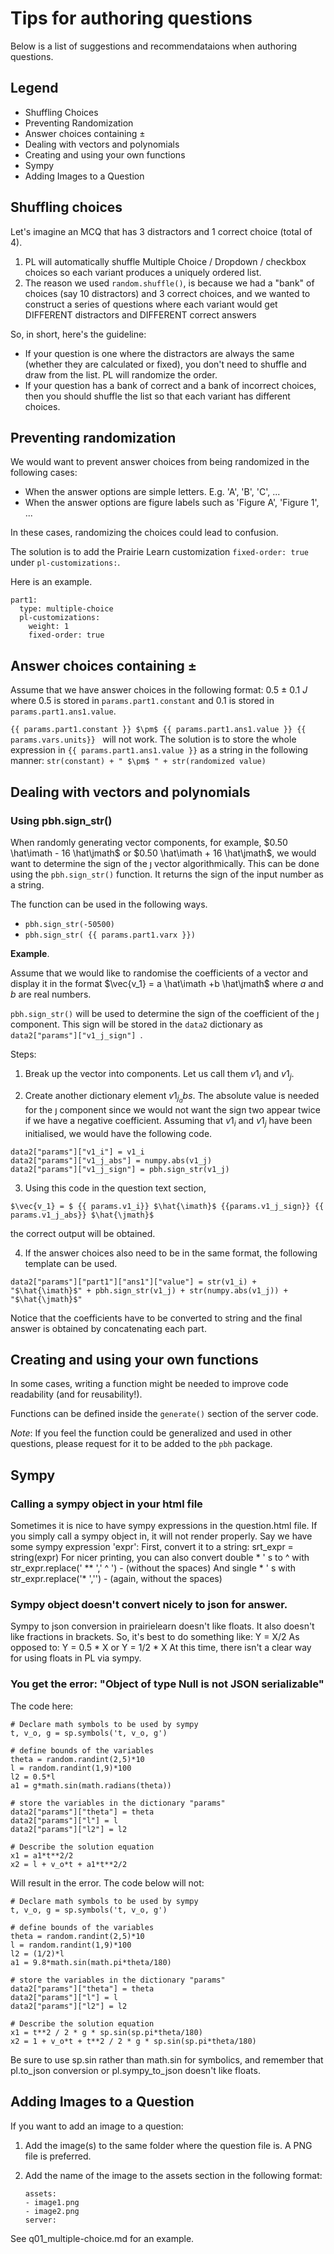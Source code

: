 # Tips for authoring questions

Below is a list of suggestions and recommendataions when authoring questions.

## Legend
- Shuffling Choices
- Preventing Randomization
- Answer choices containing $\pm$ 
- Dealing with vectors and polynomials
- Creating and using your own functions
- Sympy
- Adding Images to a Question

## Shuffling choices

Let's imagine an MCQ that has 3 distractors and 1 correct choice (total of 4).

1. PL will automatically shuffle Multiple Choice / Dropdown / checkbox choices so each variant produces a uniquely ordered list. 
2. The reason we used `random.shuffle()`, is because we had a "bank" of choices (say 10 distractors) and 3 correct choices, and we wanted to construct a series of questions where each variant would get DIFFERENT distractors and DIFFERENT correct answers

So, in short, here's the guideline: 

- If your question is one where the distractors are always the same (whether they are calculated or fixed), you don't need to shuffle and draw from the list. PL will randomize the order. 
- If your question has a bank of correct and a bank of incorrect choices, then you should shuffle the list so that each variant has different choices.

## Preventing randomization

We would want to prevent answer choices from being randomized in the following cases:

- When the answer options are simple letters. E.g. 'A', 'B', 'C', ...
- When the answer options are figure labels such as 'Figure A', 'Figure 1', ...

In these cases, randomizing the choices could lead to confusion.

The solution is to add the Prairie Learn customization ```fixed-order: true``` under ```pl-customizations:```.

Here is an example.

```
part1:
  type: multiple-choice
  pl-customizations:
    weight: 1
    fixed-order: true
```

## Answer choices containing $\pm$ 

Assume that we have answer choices in the following format: 0.5 $\pm$ 0.1 $J$ where 0.5 is stored in ```params.part1.constant``` and 0.1 is stored in ```params.part1.ans1.value```. 

```{{ params.part1.constant }} $\pm$ {{ params.part1.ans1.value }} {{ params.vars.units}} ``` will not work.  The solution is to store the whole expression in ```{{ params.part1.ans1.value }}``` as a string in the following manner: ```str(constant) + " $\pm$ " + str(randomized value)```



## Dealing with vectors and polynomials

### Using pbh.sign_str()

When randomly generating vector components, for example, $0.50 \hat\imath - 16 \hat\jmath$ or $0.50 \hat\imath + 16 \hat\jmath$, we would want to determine the sign of the $\jmath$ vector algorithmically. This can be done using the ```pbh.sign_str()``` function.  It returns the sign of the input number as a string.

The function can be used in the following ways.

- ```pbh.sign_str(-50500)```
- ```pbh.sign_str( {{ params.part1.varx }})```

**Example**. 

Assume that we would like to randomise the coefficients of a vector and display it in the format $\vec{v_1} = a \hat\imath +b \hat\jmath$ where $a$ and $b$ are real numbers.

```pbh.sign_str()``` will be used to determine the sign of the coefficient of the $\jmath$ component.  This sign will be stored in the ```data2``` dictionary as ```data2["params"]["v1_j_sign"] ```. 

Steps:

1. Break up the vector into components.  Let us call them $v1_i$ and $v1_j$. 

2. Create another dictionary element $v1_j_abs$. The absolute value is needed for the $\jmath$ component since we would not want the sign two appear twice if we have a negative coefficient. Assuming that $v1_i$ and $v1_j$ have been initialised, we would have the following code.

```
data2["params"]["v1_i"] = v1_i
data2["params"]["v1_j_abs"] = numpy.abs(v1_j)
data2["params"]["v1_j_sign"] = pbh.sign_str(v1_j)
```

3. Using this code in the question text section,

```
$\vec{v_1} = $ {{ params.v1_i}} $\hat{\imath}$ {{params.v1_j_sign}} {{ params.v1_j_abs}} $\hat{\jmath}$
```
the correct output will be obtained.

4. If the answer choices also need to be in the same format, the following template can be used.

```
data2["params"]["part1"]["ans1"]["value"] = str(v1_i) + "$\hat{\imath}$" + pbh.sign_str(v1_j) + str(numpy.abs(v1_j)) + "$\hat{\jmath}$"
```

Notice that the coefficients have to be converted to string and the final answer is obtained by concatenating each part.

## Creating and using your own functions

In some cases, writing a function might be needed to improve code readability (and for reusability!).

Functions can be defined inside the ```generate()``` section of the server code.


*Note*: If you feel the function could be generalized and used in other questions, please request for it to be added to the ```pbh``` package.

## Sympy
### Calling a sympy object in your html file
Sometimes it is nice to have sympy expressions in the question.html file. If you simply call a sympy object in, it will not render properly.
Say we have some sympy expression 'expr': 
First, convert it to a string: srt_expr = string(expr)
For nicer printing, you can also convert double * ' s to ^ with str_expr.replace(' ** ',' ^ ') - (without the spaces)
And single * ' s with str_expr.replace('* ','') - (again, without the spaces)

### Sympy object doesn't convert nicely to json for answer.
Sympy to json conversion in prairielearn doesn't like floats. It also doesn't like fractions in brackets. 
So, it's best to do something like:
Y = X/2
As opposed to:
Y = 0.5 * X or Y = 1/2 * X
At this time, there isn't a clear way for using floats in PL via sympy. 

### You get the error: "Object of type Null is not JSON serializable"
The code here: 
    
    # Declare math symbols to be used by sympy
    t, v_o, g = sp.symbols('t, v_o, g')
    
    # define bounds of the variables
    theta = random.randint(2,5)*10
    l = random.randint(1,9)*100
    l2 = 0.5*l
    a1 = g*math.sin(math.radians(theta))
    
    # store the variables in the dictionary "params"
    data2["params"]["theta"] = theta
    data2["params"]["l"] = l
    data2["params"]["l2"] = l2
    
    # Describe the solution equation
    x1 = a1*t**2/2
    x2 = l + v_o*t + a1*t**2/2
    
    
Will result in the error. The code below will not:

    
    # Declare math symbols to be used by sympy
    t, v_o, g = sp.symbols('t, v_o, g')
    
    # define bounds of the variables
    theta = random.randint(2,5)*10
    l = random.randint(1,9)*100
    l2 = (1/2)*l
    a1 = 9.8*math.sin(math.pi*theta/180)
    
    # store the variables in the dictionary "params"
    data2["params"]["theta"] = theta
    data2["params"]["l"] = l
    data2["params"]["l2"] = l2
    
    # Describe the solution equation   
    x1 = t**2 / 2 * g * sp.sin(sp.pi*theta/180)
    x2 = 1 + v_o*t + t**2 / 2 * g * sp.sin(sp.pi*theta/180)
    
 
 Be sure to use sp.sin rather than math.sin for symbolics, and remember that pl.to_json conversion or pl.sympy_to_json doesn't like floats.

## Adding Images to a Question

If you want to add an image to a question: 
1. Add the image(s) to the same folder where the question file is. A PNG file is preferred.
2. Add the name of the image to the assets section in the following format: 

    ```
    assets: 
    - image1.png
    - image2.png
    server: 
    ```
    
See q01_multiple-choice.md for an example.
    
